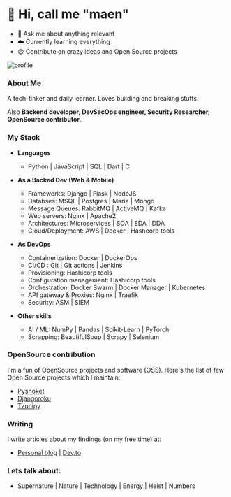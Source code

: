 
# :man:  Hi, call me "maen"

- :snake: Ask me about anything relevant
- :cloud:  Currently learning everything
- :smile:  Contribute on crazy ideas and Open Source projects


![profile](https://komarev.com/ghpvc/?username=maen08)


### About Me
A tech-tinker and daily learner. Loves building and breaking stuffs. 

Also **Backend developer, DevSecOps engineer, Security Researcher, OpenSource contributor**.



### My Stack

- **Languages**
    - Python | JavaScript | SQL | Dart | C


- **As a Backed Dev (Web & Mobile)**
    - Frameworks:  Django | Flask | NodeJS
    - Databses: MSQL | Postgres | Maria | Mongo
    - Message Queues: RabbitMQ | ActiveMQ | Kafka
    - Web servers:  Nginx | Apache2
    - Architectures: Microservices | SOA | EDA | DDA 
    - Cloud/Deployment:  AWS | Docker | Hashcorp tools 


- **As DevOps**
    - Containerization:  Docker | DockerOps
    - CI/CD :   Git | Git actions | Jenkins
    - Provisioning:  Hashicorp tools
    - Configuration management:  Hashicorp tools
    - Orchestration:  Docker Swarm | Docker Manager | Kubernetes
    - API gateway & Proxies: Nginx | Traefik
    - Security: ASM | SIEM
 
 
 - **Other skills**
    - AI / ML:  NumPy | Pandas | Scikit-Learn | PyTorch
    - Scrapping:  BeautifulSoup | Scrapy | Selenium

  
  
### OpenSource contribution
I'm a fun of OpenSource projects and software (OSS). Here's the list of few Open Source projects which I maintain:
- [Pyshoket](https://pypi.org/project/pyshoket/)
- [Djangoroku](https://pypi.org/project/djangoroku)
- [Tzunipy](https://pypi.org/project/tzunipy/)


### Writing
I write articles about my findings (on my free time) at:
- [Personal blog](https://maenblog.tech) | [Dev.to](https://dev.to/maen) 


### Lets talk about:
- Supernature | Nature | Technology | Energy | Heist | Numbers 


